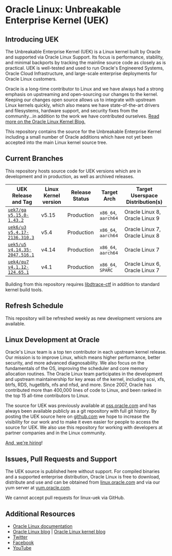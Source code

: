 # Oracle Linux: Unbreakable Enterprise Kernel (UEK)

## Introducing UEK

The Unbreakable Enterprise Kernel (UEK) is a Linux kernel built by Oracle and supported via Oracle Linux Support. Its focus is performance, stability, and minimal backports by tracking the mainline source code as closely as is practical. UEK is well-tested and used to run Oracle's Engineered Systems, Oracle Cloud Infrastructure, and large-scale enterprise deployments for Oracle Linux customers.

Oracle is a long-time contributor to Linux and we have always had a strong emphasis on upstreaming and open-sourcing our changes to the kernel. Keeping our changes open source allows us to integrate with upstream Linux kernels quickly, which also means we have state-of-the-art drivers and filesystems, hardware support, and security fixes from the community...in addition to the work we have contributed ourselves. [Read more on the Oracle Linux Kernel Blog.](https://blogs.oracle.com/linuxkernel)

This repository contains the source for the Unbreakable Enterprise Kernel 
including a small number of Oracle additions which have not yet been accepted into the main 
Linux kernel source tree.

## Current Branches

This repository hosts source code for UEK versions which are in development and in production, as well as archived releases. 

| UEK Release and Tag | Linux Kernel version | Release Status | Target Arch | Target Userspace Distribution(s) |
|--------------------|-----------------------------|----------------------|-----------------|--------------------------------------------|
| [`uek7/ga`](https://github.com/oracle/linux-uek/tree/uek7/ga)<br/>[`v5.15.0-1.43.2`](https://github.com/oracle/linux-uek/tree/v5.15.0-1.43.2) | v5.15 | Production | `x86_64`, `aarch64` | Oracle Linux 8, Oracle Linux 9 |
| [`uek6/u3`](https://github.com/oracle/linux-uek/tree/uek6/u3)<br/>[`v5.4.17-2136.310.3`](https://github.com/oracle/linux-uek/tree/v5.4.17-2136.310.3) | v5.4 | Production | `x86_64`, `aarch64` | Oracle Linux 7, Oracle Linux 8 |
| [`uek5/u5`](https://github.com/oracle/linux-uek/tree/uek5/u5)<br/>[`v4.14.35-2047.516.1`](https://github.com/oracle/linux-uek/tree/v4.14.35-2047.516.1) | v4.14 | Production | `x86_64`, `aarch64` | Oracle Linux 7 |
| [`uek4/qu7`](https://github.com/oracle/linux-uek/tree/uek4/qu7)<br/>[`v4.1.12-124.65.1`](https://github.com/oracle/linux-uek/tree/v4.1.12-124.65.1) | v4.1 | Production | `x86_64`, `SPARC` | Oracle Linux 6, Oracle Linux 7 |

Building from this repository requires [libdtrace-ctf](https://github.com/oracle/libdtrace-ctf/) in addition to standard kernel build tools.

## Refresh Schedule

This repository will be refreshed weekly as new development versions are available.

## Linux Development at Oracle

Oracle's Linux team is a top ten contributor in each upstream kernel release. Our mission is to improve Linux, which means higher performance, better security, and more advanced diagnosability. We also focus on the fundamentals of the OS, improving the scheduler and core memory allocation routines. The Oracle Linux team participates in the development and upstream maintainership for key areas of the kernel, including scsi, xfs, btrfs, RDS, hugetlbfs, nfs and nfsd, and more. Since 2007, Oracle has contributed more than 400,000 lines of code to Linux, and been ranked in the top 15 all-time contributors to Linux. 

The source for UEK was previously available at [oss.oracle.com](https://oss.oracle.com) and has always been available publicly as a git repository with full git history. By posting the UEK source here on [github.com](https://github.com/oracle/linux-uek/) we hope to increase the visibility for our work and to make it even easier for people to access the source for UEK. We also use this repository for working with developers at partner companies and in the Linux community.

[And, we're hiring](https://www.oracle.com/corporate/careers/index.html)!

## Issues, Pull Requests and Support

The UEK source is published here without support. For compiled binaries and a supported
enterprise distribution, Oracle Linux is free to download, distribute and use and can be obtained from [linux.oracle.com](https://linux.oracle.com) and via our yum server at [yum.oracle.com](https://yum.oracle.com). 

We cannot accept pull requests for linux-uek via GitHub.

## Additional Resources

* [Oracle Linux documentation](http://docs.oracle.com/en/operating-systems/linux.html)
* [Oracle Linux blog](https://blogs.oracle.com/linux/) | [Oracle Linux kernel blog](https://blogs.oracle.com/linuxkernel)
* [Twitter](https://twitter.com/oraclelinux) 
* [Facebook](https://www.facebook.com/OracleLinux/)
* [YouTube](https://www.youtube.com/user/OracleLinuxChannel/)
